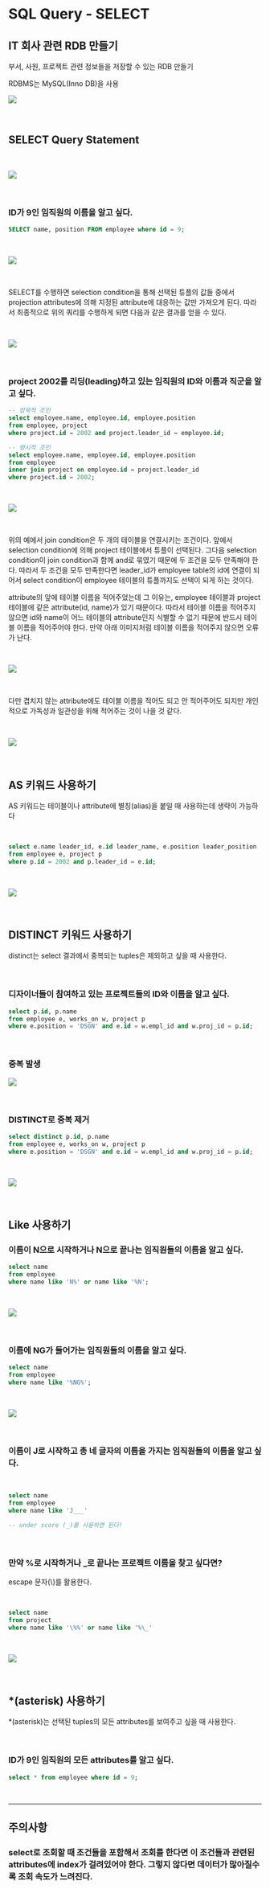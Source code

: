 # **SQL Query - SELECT**

## **IT 회사 관련 RDB 만들기**

부서, 사원, 프로젝트 관련 정보들을 저장할 수 있는 RDB 만들기

RDBMS는 MySQL(Inno DB)을 사용

![](./images/table.png)

<br>

## **SELECT Query Statement**

<br>

![](./images/select-query-statement.png)

<br>

### ID가 9인 임직원의 이름을 알고 싶다.

```sql
SELECT name, position FROM employee where id = 9;
```

<br>

![](./images/select-principal.png)

<br>

SELECT를 수행하면 selection condition을 통해 선택된 튜플의 값들 중에서 projection attributes에 의해 지정된 attribute에 대응하는 값만 가져오게 된다. 따라서 최종적으로 위의 쿼리를 수행하게 되면 다음과 같은 결과를 얻을 수 있다.

<br>

![](./images/select-query-result1.png)

<br>

### project 2002를 리딩(leading)하고 있는 임직원의 ID와 이름과 직군을 알고 싶다.

```sql
-- 암묵적 조인
select employee.name, employee.id, employee.position
from employee, project
where project.id = 2002 and project.leader_id = employee.id;

-- 명시적 조인
select employee.name, employee.id, employee.position
from employee
inner join project on employee.id = project.leader_id
where project.id = 2002;
```

<br>

![](./images/select-join-query-principal.png)

<br>

위의 예에서 join condition은 두 개의 테이블을 연결시키는 조건이다. 앞에서 selection condition에 의해 project 테이블에서 튜플이 선택된다. 그다음 selection condition이 join condition과 함께 and로 묶였기 때문에 두 조건을 모두 만족해야 한다. 따라서 두 조건을 모두 만족한다면 leader_id가 employee table의 id에 연결이 되어서 select condition이 employee 테이블의 튜플까지도 선택이 되게 하는 것이다.

attribute의 앞에 테이블 이름을 적어주었는데 그 이유는, employee 테이블과 project 테이블에 같은 attribute(id, name)가 있기 때문이다. 따라서 테이블 이름을 적어주지 않으면 id와 name이 어느 테이블의 attribute인지 식별할 수 없기 때문에 반드시 테이블 이름을 적어주어야 한다. 만약 아래 이미지처럼 테이블 이름을 적어주지 않으면 오류가 난다.

<br>

![](./images/column-ambiguous-error.png)

<br>

다만 겹치지 않는 attribute에도 테이블 이름을 적어도 되고 안 적어주어도 되지만 개인적으로 가독성과 일관성을 위해 적어주는 것이 나을 것 같다.

<br>

![](./images/select-query-result2.png)

<br>

## **AS 키워드 사용하기**

AS 키워드는 테이블이나 attribute에 별칭(alias)을 붙일 때 사용하는데 생략이 가능하다

<br>

```sql
select e.name leader_id, e.id leader_name, e.position leader_position
from employee e, project p
where p.id = 2002 and p.leader_id = e.id;
```

<br>

![](./images/select-query-result3.png)

<br>

## **DISTINCT 키워드 사용하기**

distinct는 select 결과에서 중복되는 tuples은 제외하고 싶을 때 사용한다.

<br>

### 디자이너들이 참여하고 있는 프로젝트들의 ID와 이름을 알고 싶다.

```sql
select p.id, p.name
from employee e, works_on w, project p
where e.position = 'DSGN' and e.id = w.empl_id and w.proj_id = p.id;
```

<br>

### 중복 발생

![](./images/select-query-result4.png)

<br>

### DISTINCT로 중복 제거

```sql
select distinct p.id, p.name
from employee e, works_on w, project p
where e.position = 'DSGN' and e.id = w.empl_id and w.proj_id = p.id;
```

<br>

![](./images/select-query-result5.png)

<br>

## **Like 사용하기**

### 이름이 N으로 시작하거나 N으로 끝나는 임직원들의 이름을 알고 싶다.

```sql
select name
from employee
where name like 'N%' or name like '%N';
```

<br>

![](./images/select-query-result6.png)

<br>

### 이름에 NG가 들어가는 임직원들의 이름을 알고 싶다.

```sql
select name
from employee
where name like '%NG%';
```

<br>

![](./images/select-query-result7.png)

<br>

### 이름이 J로 시작하고 총 네 글자의 이름을 가지는 임직원들의 이름을 알고 싶다.

<br>

```sql
select name
from employee
where name like 'J___'

-- under score (_)를 사용하면 된다!
```

<br>

### 만약 %로 시작하거나 \_로 끝나는 프로젝트 이름을 찾고 싶다면?

escape 문자(\\)를 활용한다.

<br>

```sql
select name
from project
where name like '\%%' or name like '%\_'
```

<br>

![](./images/like.png)

<br>

## **\*(asterisk) 사용하기**

\*(asterisk)는 선택된 tuples의 모든 attributes를 보여주고 싶을 때 사용한다.

<br>

### ID가 9인 임직원의 모든 attributes를 알고 싶다.

```sql
select * from employee where id = 9;
```

<br>

---

## 주의사항

### select로 조회할 때 조건들을 포함해서 조회를 한다면 이 조건들과 관련된 attributes에 index가 걸려있어야 한다. 그렇지 않다면 데이터가 많아질수록 조회 속도가 느려진다.

